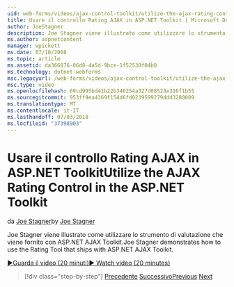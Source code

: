 ```yaml
---
uid: web-forms/videos/ajax-control-toolkit/utilize-the-ajax-rating-control-in-the-aspnet-toolkit
title: Usare il controllo Rating AJAX in ASP.NET Toolkit | Microsoft Docs
author: JoeStagner
description: Joe Stagner viene illustrato come utilizzare lo strumento di valutazione che viene fornito con ASP.NET AJAX Toolkit.
ms.author: aspnetcontent
manager: wpickett
ms.date: 07/10/2008
ms.topic: article
ms.assetid: da366876-06d8-4a5d-9bce-1f52530f04b0
ms.technology: dotnet-webforms
msc.legacyurl: /web-forms/videos/ajax-control-toolkit/utilize-the-ajax-rating-control-in-the-aspnet-toolkit
msc.type: video
ms.openlocfilehash: 69cd995bd41b22b346254a327d08523e316f1b55
ms.sourcegitcommit: 953ff9ea4369f154d6fd0239599279ddd3280009
ms.translationtype: MT
ms.contentlocale: it-IT
ms.lasthandoff: 07/03/2018
ms.locfileid: "37398903"
---
```

<a name="utilize-the-ajax-rating-control-in-the-aspnet-toolkit"></a><span data-ttu-id="d1933-103">Usare il controllo Rating AJAX in ASP.NET Toolkit</span><span class="sxs-lookup"><span data-stu-id="d1933-103">Utilize the AJAX Rating Control in the ASP.NET Toolkit</span></span>
====================
<span data-ttu-id="d1933-104">da [Joe Stagner](https://github.com/JoeStagner)</span><span class="sxs-lookup"><span data-stu-id="d1933-104">by [Joe Stagner](https://github.com/JoeStagner)</span></span>

<span data-ttu-id="d1933-105">Joe Stagner viene illustrato come utilizzare lo strumento di valutazione che viene fornito con ASP.NET AJAX Toolkit.</span><span class="sxs-lookup"><span data-stu-id="d1933-105">Joe Stagner demonstrates how to use the Rating Tool that ships with ASP.NET AJAX Toolkit.</span></span>

[<span data-ttu-id="d1933-106">&#9654;Guarda il video (20 minuti)</span><span class="sxs-lookup"><span data-stu-id="d1933-106">&#9654; Watch video (20 minutes)</span></span>](https://channel9.msdn.com/Blogs/ASP-NET-Site-Videos/utilize-the-ajax-rating-control-in-the-aspnet-toolkit)

> [!div class="step-by-step"]
> <span data-ttu-id="d1933-107">[Precedente](how-do-i-the-ajax-toolkit-reorder-control.md)
> [Successivo](control-extenders.md)</span><span class="sxs-lookup"><span data-stu-id="d1933-107">[Previous](how-do-i-the-ajax-toolkit-reorder-control.md)
[Next](control-extenders.md)</span></span>

